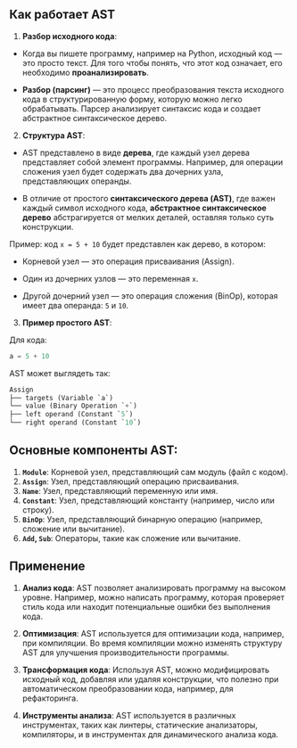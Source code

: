 ## **Как работает AST**

1. **Разбор исходного кода**:

- Когда вы пишете программу, например на Python, исходный код — это просто текст. Для того чтобы понять, что этот код означает, его необходимо **проанализировать**.

- **Разбор (парсинг)** — это процесс преобразования текста исходного кода в структурированную форму, которую можно легко обрабатывать. Парсер анализирует синтаксис кода и создает абстрактное синтаксическое дерево.

2. **Структура AST**:

- AST представлено в виде **дерева**, где каждый узел дерева представляет собой элемент программы. Например, для операции сложения узел будет содержать два дочерних узла, представляющих операнды.

- В отличие от простого **синтаксического дерева (AST)**, где важен каждый символ исходного кода, **абстрактное синтаксическое дерево** абстрагируется от мелких деталей, оставляя только суть конструкции.

Пример: код `x = 5 + 10` будет представлен как дерево, в котором:

- Корневой узел — это операция присваивания (Assign).

- Один из дочерних узлов — это переменная `x`.

- Другой дочерний узел — это операция сложения (BinOp), которая имеет два операнда: `5` и `10`.

3. **Пример простого AST**:

Для кода:

```python
a = 5 + 10
```

AST может выглядеть так:

```python
Assign
├── targets (Variable `a`)
└── value (Binary Operation `+`)
├── left operand (Constant `5`)
└── right operand (Constant `10`)

```

## **Основные компоненты AST:**

1. **`Module`**: Корневой узел, представляющий сам модуль (файл с кодом).
2. **`Assign`**: Узел, представляющий операцию присваивания.
3. **`Name`**: Узел, представляющий переменную или имя.
4. **`Constant`**: Узел, представляющий константу (например, число или строку).
5. **`BinOp`**: Узел, представляющий бинарную операцию (например, сложение или вычитание).
6. **`Add`, `Sub`**: Операторы, такие как сложение или вычитание.
## **Применение**

1. **Анализ кода**: AST позволяет анализировать программу на высоком уровне. Например, можно написать программу, которая проверяет стиль кода или находит потенциальные ошибки без выполнения кода.

2. **Оптимизация**: AST используется для оптимизации кода, например, при компиляции. Во время компиляции можно изменять структуру AST для улучшения производительности программы.

3. **Трансформация кода**: Используя AST, можно модифицировать исходный код, добавляя или удаляя конструкции, что полезно при автоматическом преобразовании кода, например, для рефакторинга.

4. **Инструменты анализа**: AST используется в различных инструментах, таких как линтеры, статические анализаторы, компиляторы, и в инструментах для динамического анализа кода.
